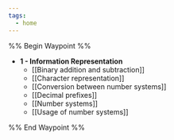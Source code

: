 ```yaml
---
tags:
  - home
---
```


%% Begin Waypoint %%
- **1 - Information Representation**
	- [[Binary addition and subtraction]]
	- [[Character representation]]
	- [[Conversion between number systems]]
	- [[Decimal prefixes]]
	- [[Number systems]]
	- [[Usage of number systems]]

%% End Waypoint %%